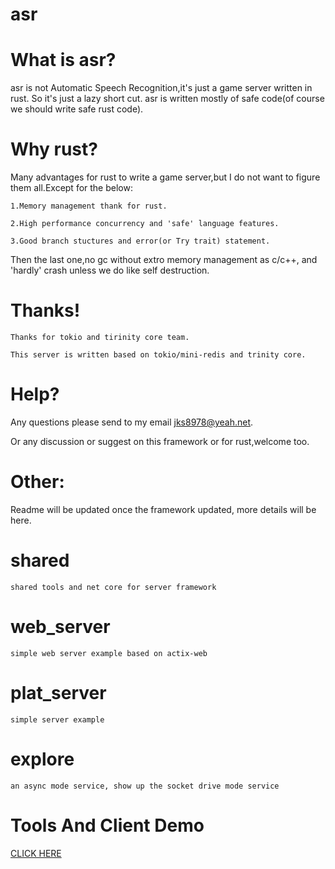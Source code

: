 # asr
# What is asr?

   asr is not Automatic Speech Recognition,it's just a game server written in rust.
   So it's just a lazy short cut.
   asr is written mostly of safe code(of course we should write safe rust code).

# Why rust?

  Many advantages for rust to write a game server,but I do not want to figure them all.Except for the below:

    1.Memory management thank for rust.

    2.High performance concurrency and 'safe' language features.

    3.Good branch stuctures and error(or Try trait) statement.

  Then the last one,no gc without extro memory management as c/c++, and 'hardly' crash unless we do like self destruction.

# Thanks!

    Thanks for tokio and tirinity core team.

    This server is written based on tokio/mini-redis and trinity core.

# Help?

  Any questions please send to my email jks8978@yeah.net.

  Or any discussion or suggest on this framework or for rust,welcome too.

# Other:

  Readme will be updated once the framework updated, more details will be here.

  # shared
  
    shared tools and net core for server framework
  
  # web_server 
  
    simple web server example based on actix-web
  
  # plat_server
  
    simple server example
  # explore
    an async mode service, show up the socket drive mode service

# Tools And Client Demo
   [CLICK HERE](https://github.com/DrYaling/asr_tool_and_client)
